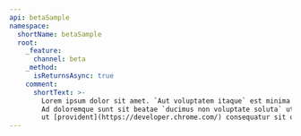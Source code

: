 ```yaml
---
api: betaSample
namespace:
  shortName: betaSample
  root:
    _feature:
      channel: beta
    _method:
      isReturnsAsync: true
    comment:
      shortText: >-
        Lorem ipsum dolor sit amet. `Aut voluptatem itaque` est minima dignissimos aut dolorem voluptatem.
        Ad doloremque sunt sit beatae `ducimus non voluptate soluta` ut autem numquam. Ut voluptas ipsam
        ut [provident](https://developer.chrome.com/) consequatur sit odio esse.
---
```

